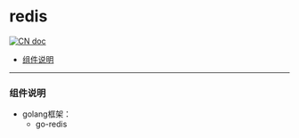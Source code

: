 # redis

[![CN doc](https://img.shields.io/badge/文档-中文版-blue.svg)](redis.md)

- [组件说明](#组件说明)

---

### 组件说明
*  golang框架：
   * go-redis
